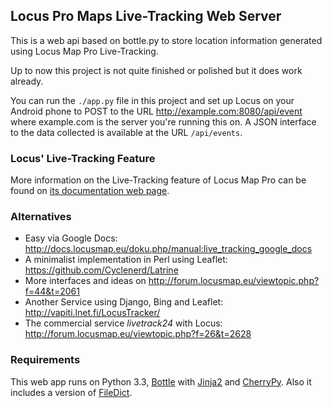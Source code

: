 ## Locus Pro Maps  Live-Tracking  Web Server

This is a web api based on bottle.py to store location
information generated using Locus Map Pro Live-Tracking.

Up to now this project is not quite finished or polished
but it does work already.

You can run the `./app.py` file in this project and
set up Locus on your Android phone to POST to the URL
<http://example.com:8080/api/event> where example.com
is the server you're running this on.
A JSON interface to the data collected is available at
the URL `/api/events`.

### Locus' Live-Tracking Feature

More information on the Live-Tracking feature of Locus Map Pro can be found on
[its documentation web page](http://docs.locusmap.eu/doku.php/manual:live_tracking).

### Alternatives

* Easy via Google Docs: <http://docs.locusmap.eu/doku.php/manual:live_tracking_google_docs>
* A minimalist implementation in Perl using Leaflet: <https://github.com/Cyclenerd/Latrine>
* More interfaces and ideas on <http://forum.locusmap.eu/viewtopic.php?f=44&t=2061>
* Another Service using Django, Bing and Leaflet: <http://vapiti.lnet.fi/LocusTracker/>
* The commercial service *livetrack24* with Locus: <http://forum.locusmap.eu/viewtopic.php?f=26&t=2628>

### Requirements

This web app runs on Python 3.3, [Bottle][] with [Jinja2][] and [CherryPy][].
Also it includes a version of [FileDict][].

[Bottle]: http://bottlepy.org
[CherryPy]: http://www.cherrypy.org/
[Jinja2]: http://jinja.pocoo.org/
[FileDict]: https://github.com/pklaus/filedict/tree/threadsafe

